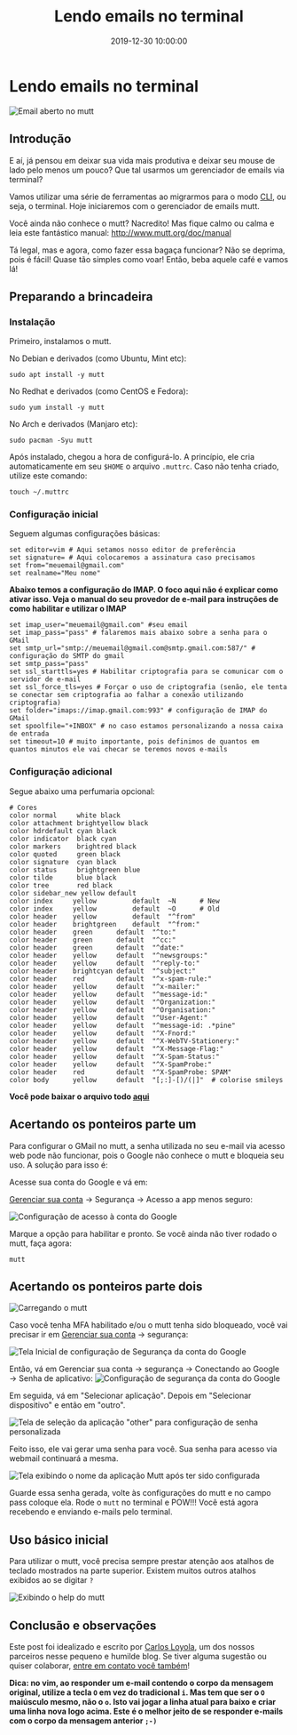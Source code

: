 ﻿---
title: Lendo emails no terminal
date: 2019-12-30 10:00:00
tags: cli, terminal, mutt, gmail, imap
---

# Lendo emails no terminal

![Email aberto no mutt](https://github.com/elisboa/blog.hackbox.link/blob/blog/source/_images/2019-12-27-130742_1366x768_scrot.png?raw=true)

## Introdução

E aí, já pensou em deixar sua vida mais produtiva e deixar seu mouse de lado pelo menos um pouco? Que tal usarmos um gerenciador de emails via terminal?

Vamos utilizar uma série de ferramentas ao migrarmos para o modo [CLI](https://pt.wikipedia.org/wiki/Interface_de_linha_de_comandos), ou seja, o terminal. Hoje iniciaremos com o gerenciador de emails mutt.

Você ainda não conhece o mutt? Nacredito! Mas fique calmo ou calma e leia este fantástico manual: http://www.mutt.org/doc/manual

Tá legal, mas e agora, como fazer essa bagaça funcionar? Não se deprima, pois é fácil! Quase tão simples como voar! Então, beba aquele café e vamos lá!

## Preparando a brincadeira

### Instalação

Primeiro, instalamos o mutt.

No Debian e derivados (como Ubuntu, Mint etc):

```
sudo apt install -y mutt
```

No Redhat e derivados (como CentOS e Fedora):

```
sudo yum install -y mutt
```

No Arch e derivados (Manjaro etc):

```
sudo pacman -Syu mutt
```

Após instalado, chegou a hora de configurá-lo. A princípio, ele cria automaticamente em seu `$HOME` o arquivo `.muttrc`. Caso não tenha criado, utilize este comando:

```
touch ~/.muttrc
```

### Configuração inicial

Seguem algumas configurações básicas:

```
set editor=vim # Aqui setamos nosso editor de preferência
set signature= # Aqui colocaremos a assinatura caso precisamos
set from="meuemail@gmail.com"
set realname="Meu nome"
```

**Abaixo temos a configuração do IMAP. O foco aqui não é explicar como ativar isso. Veja o manual do seu provedor de e-mail para instruções de como habilitar e utilizar o IMAP**

```
set imap_user="meuemail@gmail.com" #seu email
set imap_pass="pass" # falaremos mais abaixo sobre a senha para o GMail
set smtp_url="smtp://meuemail@gmail.com@smtp.gmail.com:587/" # configuração do SMTP do gmail
set smtp_pass="pass"
set ssl_starttls=yes # Habilitar criptografia para se comunicar com o servidor de e-mail
set ssl_force_tls=yes # Forçar o uso de criptografia (senão, ele tenta se conectar sem criptografia ao falhar a conexão utilizando criptografia)
set folder="imaps://imap.gmail.com:993" # configuração de IMAP do GMail
set spoolfile="+INBOX" # no caso estamos personalizando a nossa caixa de entrada
set timeout=10 # muito importante, pois definimos de quantos em quantos minutos ele vai checar se teremos novos e-mails
```

### Configuração adicional

Segue abaixo uma perfumaria opcional:

```
# Cores
color normal     white black
color attachment brightyellow black
color hdrdefault cyan black
color indicator  black cyan
color markers    brightred black
color quoted     green black
color signature  cyan black
color status     brightgreen blue
color tilde      blue black
color tree       red black
color sidebar_new yellow default
color index     yellow         default  ~N      # New
color index     yellow         default  ~O      # Old
color header    yellow         default  "^from"
color header    brightgreen    default  "^from:"
color header    green      default  "^to:"
color header    green      default  "^cc:"
color header    green      default  "^date:"
color header    yellow     default  "^newsgroups:"
color header    yellow     default  "^reply-to:"
color header    brightcyan default  "^subject:"
color header    red        default  "^x-spam-rule:"
color header    yellow     default  "^x-mailer:"
color header    yellow     default  "^message-id:"
color header    yellow     default  "^Organization:"
color header    yellow     default  "^Organisation:"
color header    yellow     default  "^User-Agent:"
color header    yellow     default  "^message-id: .*pine"
color header    yellow     default  "^X-Fnord:"
color header    yellow     default  "^X-WebTV-Stationery:"
color header    yellow     default  "^X-Message-Flag:"
color header    yellow     default  "^X-Spam-Status:"
color header    yellow     default  "^X-SpamProbe:"
color header    red        default  "^X-SpamProbe: SPAM"
color body      yellow     default  "[;:]-[)/(|]"  # colorise smileys
```

**Você pode baixar o arquivo todo [aqui](.muttrc)**

## Acertando os ponteiros parte um

Para configurar o GMail no mutt, a senha utilizada no seu e-mail via acesso web pode não funcionar, pois o Google não conhece o mutt e bloqueia seu uso. A solução para isso é:

Acesse sua conta do Google e vá em:

[Gerenciar sua conta](https://myaccount.google.com) → Segurança → Acesso a app menos seguro:

![Configuração de acesso à conta do Google](https://github.com/elisboa/blog.hackbox.link/blob/blog/source/_images/2019-12-27-132628_732x309_scrot.png?raw=true)

Marque a opção para habilitar e pronto. Se você ainda não tiver rodado o mutt, faça agora:

```
mutt
```

## Acertando os ponteiros parte dois

![Carregando o mutt](https://github.com/elisboa/blog.hackbox.link/blob/blog/source/_images/2019-12-27-130146_1366x768_scrot.png?raw=true)

Caso você tenha MFA habilitado e/ou o mutt tenha sido bloqueado, você vai precisar ir em [Gerenciar sua conta](https://myaccount.google.com) → segurança:

![Tela Inicial de configuração de Segurança da conta do Google](https://github.com/elisboa/blog.hackbox.link/blob/blog/source/_images/WhatsApp_Image_2019-12-27_at_13.45.07.jpg?raw=true)

Então, vá em Gerenciar sua conta → segurança → Conectando ao Google → Senha de aplicativo:
![Configuração de segurança da conta do Google](https://github.com/elisboa/blog.hackbox.link/blob/blog/source/_images/WhatsApp_Image_2019-12-27_at_13.45.24.jpg?raw=true)

Em seguida, vá em "Selecionar aplicação". Depois em "Selecionar dispositivo" e então em "outro".

![Tela de seleção da aplicação "other" para configuração de senha personalizada](https://github.com/elisboa/blog.hackbox.link/blob/blog/source/_images/WhatsApp_Image_2019-12-27_at_13.45.59.jpg?raw=true)

Feito isso, ele vai gerar uma senha para você. Sua senha para acesso via webmail continuará a mesma. 

![Tela exibindo o nome da aplicação Mutt após ter sido configurada](https://github.com/elisboa/blog.hackbox.link/blob/blog/source/_images/WhatsApp_Image_2019-12-27_at_13.47.14.jpg?raw=true)

Guarde essa senha gerada, volte às configurações do mutt e no campo pass coloque ela. Rode o `mutt` no terminal e POW!!! Você está agora recebendo e enviando e-mails pelo terminal.

## Uso básico inicial

Para utilizar o mutt, você precisa sempre prestar atenção aos atalhos de teclado mostrados na parte superior. Existem muitos outros atalhos exibidos ao se digitar `?`

![Exibindo o help do mutt](https://github.com/elisboa/blog.hackbox.link/blob/blog/source/_images/2019-12-27-132200_1366x768_scrot.png?raw=true)

## Conclusão e observações

Este post foi idealizado e escrito por [Carlos Loyola](https://github.com/cloyol1), um dos nossos parceiros nesse pequeno e humilde blog. Se tiver alguma sugestão ou quiser colaborar, [entre em contato você também](mailto:eduardo.lisboa@gmail.com)!

**Dica: no vim, ao responder um e-mail contendo o corpo da mensagem original, utilize a tecla `O` em vez do tradicional `i`. Mas tem que ser o `O` maiúsculo mesmo, não o `o`. Isto vai jogar a linha atual para baixo e criar uma linha nova logo acima. Este é o melhor jeito de se responder e-mails com o corpo da mensagem anterior `;-)`**

